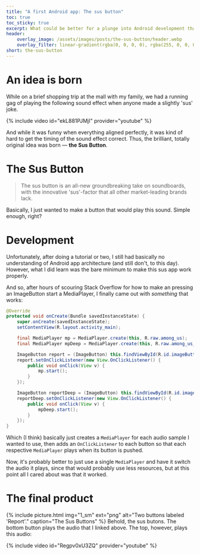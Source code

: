 ```yaml
---
title: "A first Android app: The sus button"
toc: true
toc_sticky: true
excerpt: What could be better for a plunge into Android development than a simple family gag? Or so I thought...
header:
    overlay_image: /assets/images/posts/the-sus-button/header.webp
    overlay_filter: linear-gradient(rgba(0, 0, 0, 0), rgba(255, 0, 0, 0.3))
short: the-sus-button
---
```

# An idea is born
While on a brief shopping trip at the mall with my family, we had a running gag of playing the following sound effect when anyone made a slightly 'sus' joke.

{% include video id="ekL881PJMjI" provider="youtube" %}

And while it was funny when everything aligned perfectly, it was kind of hard to get the timing of the sound effect correct. Thus, the brilliant, totally original idea was born &mdash; **the Sus Button**.

# The Sus Button
> The sus button is an all-new groundbreaking take on soundboards, with the innovative 'sus'-factor that all other market-leading brands lack.

Basically, I just wanted to make a button that would play this sound. Simple enough, right?

# Development
Unfortunately, after doing a tutorial or two, I still had basically no understanding of Android app architecture (and still don't, to this day). However, what I did learn was the bare minimum to make this sus app work properly.

And so, after hours of scouring Stack Overflow for how to make an pressing an ImageButton start a MediaPlayer, I finally came out with *something* that works:

```java
@Override
protected void onCreate(Bundle savedInstanceState) {
    super.onCreate(savedInstanceState);
    setContentView(R.layout.activity_main);

    final MediaPlayer mp = MediaPlayer.create(this, R.raw.among_us);
    final MediaPlayer mpDeep = MediaPlayer.create(this, R.raw.among_us_deep);

    ImageButton report = (ImageButton) this.findViewById(R.id.imageButton3);
    report.setOnClickListener(new View.OnClickListener() {
        public void onClick(View v) {
            mp.start();
        }
    });

    ImageButton reportDeep = (ImageButton) this.findViewById(R.id.imageButton);
    reportDeep.setOnClickListener(new View.OnClickListener() {
        public void onClick(View v) {
            mpDeep.start();
        }
    });
}
```

Which (I think) basically just creates a `MediaPlayer` for each audio sample I wanted to use, then adds an `OnClickListener` to each button so that each respective `MediaPlayer` plays when its button is pushed. 

Now, it's probably better to just use a single `MediaPlayer` and have it switch the audio it plays, since that would probably use less resources, but at this point all I cared about was that it worked.

# The final product
{% include picture.html img="1_sm" ext="png" alt="Two buttons labeled 'Report'." caption="The Sus Buttons" %}
Behold, the sus butons. The bottom button plays the audio that I linked above. The top, however, plays this audio:

{% include video id="Regpv0xU3ZQ" provider="youtube" %}